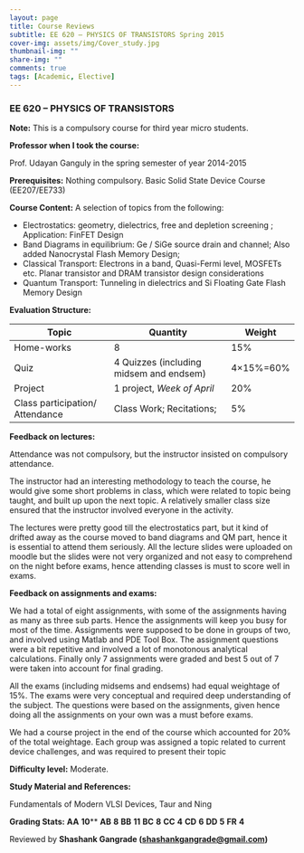 ```yaml
---
layout: page
title: Course Reviews
subtitle: EE 620 – PHYSICS OF TRANSISTORS Spring 2015
cover-img: assets/img/Cover_study.jpg
thumbnail-img: ""
share-img: ""
comments: true
tags: [Academic, Elective]
---
```


### EE 620 – PHYSICS OF TRANSISTORS

**Note:**
This is a compulsory course for third year micro students.

**Professor when I took the course:**

Prof. Udayan Ganguly in the spring semester of year 2014-2015

**Prerequisites:**
Nothing compulsory. Basic Solid State Device Course (EE207/EE733)

 

**Course Content:**
A selection of topics from the following:

- Electrostatics: geometry, dielectrics, free and depletion screening ; Application: FinFET Design
- Band Diagrams in equilibrium: Ge / SiGe source drain and channel; Also added Nanocrystal Flash Memory Design;
- Classical Transport: Electrons in a band, Quasi-Fermi level, MOSFETs etc. Planar transistor and DRAM transistor design considerations
- Quantum Transport: Tunneling in dielectrics and Si Floating Gate Flash Memory Design

 

**Evaluation Structure:**

 

| Topic                           | Quantity                                | Weight    |
| ------------------------------- | --------------------------------------- | --------- |
| Home-works                      | 8                                       | 15%       |
| Quiz                            | 4 Quizzes (including midsem and endsem) | 4×15%=60% |
| Project                         | 1 project, *Week of April*              | 20%       |
| Class participation/ Attendance | Class Work; Recitations;                | 5%        |

 


**Feedback on lectures:**

Attendance was not compulsory, but the instructor insisted on compulsory attendance.

The instructor had an interesting methodology to teach the course, he would give some short problems in class, which were related to topic being taught, and built up upon the next topic. A relatively smaller class size ensured that the instructor involved everyone in the activity.



The lectures were pretty good till the electrostatics part, but it kind of drifted away as the course moved to band diagrams and QM part, hence it is essential to attend them seriously. All the lecture slides were uploaded on moodle but the slides were not very organized and not easy to comprehend on the night before exams, hence attending classes is must to score well in exams.

 

**Feedback on assignments and exams:**





We had a total of eight assignments, with some of the assignments having as many as three sub parts. Hence the assignments will keep you busy for most of the time. Assignments were supposed to be done in groups of two, and involved using Matlab and PDE Tool Box. The assignment questions were a bit repetitive and involved a lot of monotonous analytical calculations. Finally only 7 assignments were graded and best 5 out of 7 were taken into account for final grading.



All the exams (including midsems and endsems) had equal weightage of 15%. The exams were very conceptual and required deep understanding of the subject. The questions were based on the assignments, given hence doing all the assignments on your own was a must before exams.


We had a course project in the end of the course which accounted for 20% of the total weightage. Each group was assigned a topic related to current device challenges, and was required to present their topic

**Difficulty level:**
Moderate.

**Study Material and References:**





Fundamentals of Modern VLSI Devices, Taur and Ning

**Grading Stats:**
**AA** **10****
**AB** **8**
**BB** **11**
**BC** **8**
**CC** **4**
**CD** **6**
**DD** **5**
**FR** **4**

 

Reviewed by **Shashank Gangrade (shashankgangrade@gmail.com)**
